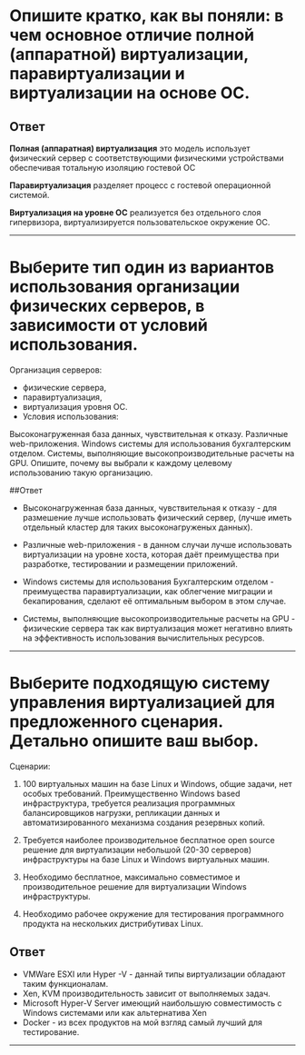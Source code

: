 # Опишите кратко, как вы поняли: в чем основное отличие полной (аппаратной) виртуализации, паравиртуализации и виртуализации на основе ОС.<br>

## Ответ

**Полная (аппаратная) виртуализация** это модель использует физический сервер с соответствующими физическими устройствами обеспечивая тотальную изоляцию гостевой ОС

**Паравиртуализация** разделяет процесс с гостевой операционной системой.

**Виртуализация на уровне ОС** реализуется без отдельного слоя гипервизора, виртуализируется пользовательское окружение ОС.
_______________________
# Выберите тип один из вариантов использования организации физических серверов, в зависимости от условий использования.<br>

Организация серверов:<br>

- физические сервера,<br>
- паравиртуализация,<br>
- виртуализация уровня ОС.<br>
- Условия использования:<br>

Высоконагруженная база данных, чувствительная к отказу.
Различные web-приложения.
Windows системы для использования бухгалтерским отделом.
Системы, выполняющие высокопроизводительные расчеты на GPU.
Опишите, почему вы выбрали к каждому целевому использованию такую организацию.<br>

##Ответ

- Высоконагруженная база данных, чувствительная к отказу - для размешение лучше использовать физический сервер, (лучше иметь отдельный кластер для таких высоконагруженых данных).<br>

- Различные web-приложения - в данном случаи лучше использовать виртуализации на уровне хоста, которая даёт преимущества при разработке, тестировании и размещении приложений.<br>

- Windows системы для использования Бухгалтерским отделом - преимущества паравиртуализации, как облегчение миграции и бекапирования, сделают её оптимальным выбором в этом случае.<br>

- Системы, выполняющие высокопроизводительные расчеты на GPU - физические сервера так как виртуализация может негативно влиять на эффективность использования вычислительных ресурсов.<br>
______________________________
# Выберите подходящую систему управления виртуализацией для предложенного сценария. Детально опишите ваш выбор.<br>

Сценарии:<br>

1. 100 виртуальных машин на базе Linux и Windows, общие задачи, нет особых требований. Преимущественно Windows based инфраструктура, требуется реализация программных балансировщиков нагрузки, репликации данных и автоматизированного механизма создания резервных копий.<br>

2. Требуется наиболее производительное бесплатное open source решение для виртуализации небольшой (20-30 серверов) инфраструктуры на базе Linux и Windows виртуальных машин.<br>

3. Необходимо бесплатное, максимально совместимое и производительное решение для виртуализации Windows инфраструктуры.<br>

4. Необходимо рабочее окружение для тестирования программного продукта на нескольких дистрибутивах Linux.<br>

## Ответ

- VMWare ESXI или Hyper -V - даннай типы виртуализации обладают таким функционалам.<br>
- Xen, KVM производительность зависит от выполняемых задач.<br>
- Microsoft Hyper-V Server имеющий наибольшую совместимость с Windows системами или как альтернатива Xen<br>
- Docker - из всех продуктов на мой взгляд самый лучший для тестирование.<br>
___________________________
#

 


